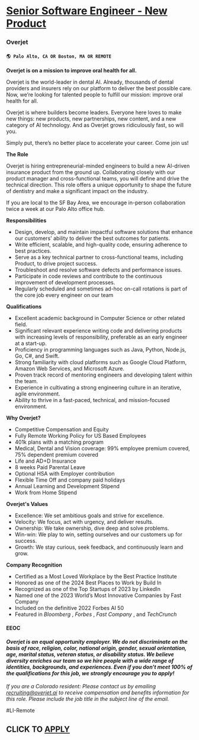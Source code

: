 # [Senior Software Engineer - New Product ](https://www.remotewlb.com/apply/senior-software-engineer-new-product-105147)  
### Overjet  
#### `🌎 Palo Alto, CA OR Boston, MA OR REMOTE`  

**Overjet is on a mission to improve oral health for all.**

Overjet is the world-leader in dental AI. Already, thousands of dental providers and insurers rely on our platform to deliver the best possible care. Now, we’re looking for talented people to fulfill our mission: improve oral health for all.

Overjet is where builders become leaders. Everyone here loves to make new things: new products, new partnerships, new content, and a new category of AI technology. And as Overjet grows ridiculously fast, so will you.

Simply put, there’s no better place to accelerate your career. Come join us!

**The Role**

Overjet is hiring entrepreneurial-minded engineers to build a new AI-driven insurance product from the ground up. Collaborating closely with our product manager and cross-functional teams, you will define and drive the technical direction. This role offers a unique opportunity to shape the future of dentistry and make a significant impact on the industry.

If you are local to the SF Bay Area, we encourage in-person collaboration twice a week at our Palo Alto office hub.

**Responsibilities**

  * Design, develop, and maintain impactful software solutions that enhance our customers' ability to deliver the best outcomes for patients.
  * Write efficient, scalable, and high-quality code, ensuring adherence to best practices.
  * Serve as a key technical partner to cross-functional teams, including Product, to drive project success.
  * Troubleshoot and resolve software defects and performance issues.
  * Participate in code reviews and contribute to the continuous improvement of development processes.
  * Regularly scheduled and sometimes ad-hoc on-call rotations is part of the core job every engineer on our team

**Qualifications**

  * Excellent academic background in Computer Science or other related field.
  * Significant relevant experience writing code and delivering products with increasing levels of responsibility, preferable as an early engineer at a start-up. 
  * Proficiency in programming languages such as Java, Python, Node.js, Go, C#, and Swift.
  * Strong familiarity with cloud platforms such as Google Cloud Platform, Amazon Web Services, and Microsoft Azure.
  * Proven track record of mentoring engineers and developing talent within the team.
  * Experience in cultivating a strong engineering culture in an iterative, agile environment.
  * Ability to thrive in a fast-paced, technical, and mission-focused environment.

**Why Overjet?**

  * Competitive Compensation and Equity
  * Fully Remote Working Policy for US Based Employees
  * 401k plans with a matching program
  * Medical, Dental and Vision coverage: 99% employee premium covered, 75% dependent premium covered
  * Life and AD+D Insurance 
  * 8 weeks Paid Parental Leave 
  * Optional HSA with Employer contribution
  * Flexible Time Off and company paid holidays
  * Annual Learning and Development Stipend
  * Work from Home Stipend

**Overjet's Values**

  * Excellence: We set ambitious goals and strive for excellence.
  * Velocity: We focus, act with urgency, and deliver results.
  * Ownership: We take ownership, dive deep and solve problems.
  * Win-win: We play to win, setting ourselves and our customers up for success.
  * Growth: We stay curious, seek feedback, and continuously learn and grow.

**Company Recognition**

  * Certified as a Most Loved Workplace by the Best Practice Institute
  * Honored as one of the 2024 Best Places to Work by Build In
  * Recognized as one of the Top Startups of 2023 by LinkedIn
  * Named one of the 2023 World’s Most Innovative Companies by Fast Company
  * Included on the definitive 2022 Forbes AI 50
  * Featured in _Bloomberg_ , _Forbes_ , _Fast Company_ , and _TechCrunch_

#### **EEOC**

#### _Overjet is an equal opportunity employer. We do not discriminate on the basis of race, religion, color, national origin, gender, sexual orientation, age, marital status, veteran status, or disability status. We believe diversity enriches our team so we hire people with a wide range of identities, backgrounds, and experiences. Even if you don't meet 100% of the qualifications for this job, we strongly encourage you to apply!_

_If you are a Colorado resident: Please contact us by emailing recruiting@overjet.ai to receive compensation and benefits information for this role. Please include the job title in the subject line of the email._

#LI-Remote

  
## CLICK TO [APPLY](https://www.remotewlb.com/apply/senior-software-engineer-new-product-105147)

